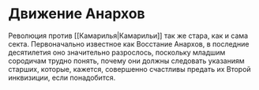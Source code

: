 # Движение Анархов

Революция против [[Камарилья|Камарильи]] так же стара, как и сама секта. Первоначально известное как Восстание Анархов, в последние десятилетия оно значительно разрослось, поскольку младшим сородичам трудно понять, почему они должны следовать указаниям старших, которые, кажется, совершенно счастливы предать их Второй инквизиции, если понадобится.